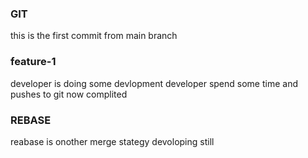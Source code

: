 ### GIT
this is the first commit from main branch

### feature-1
developer is doing some devlopment
developer spend some time and pushes to  git 
now complited

### REBASE
reabase is onother merge stategy
devoloping still